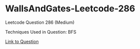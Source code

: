 # WallsAndGates-Leetcode-286

Leetcode Question 286 (Medium)

Techniques Used in Question:
BFS

[Link to Question](https://leetcode.com/problems/walls-and-gates/)

